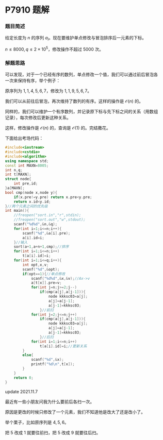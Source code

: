# P7910 题解

### 题目简述
给定长度为 $n$ 的序列 $a_i$。现在要维护单点修改与冒泡排序后一元素的下标。

$n\leq8000,q\leq2\times 10^5$，修改操作不超过 $5000$ 次。

### 解题思路

可以发现，对于一个已经有序的数列，单点修改一个值，我们可以通过前后冒泡各一次来保持有序，举个例子：

原序列为 $1,1,4,5,6,7$，修改为 $1,1,9,5,6,7$。

我们可以从前往后冒泡，再次维持了数列的有序。这样的操作是 $\mathcal{O}(n)$ 的。

同样的，我们可以维护一个有序数列，并记录原下标与先下标之间的关系（用数组记录），每次修改后更新这种关系。

这样，修改操作是 $\mathcal{O}(n)$ 的，查询是 $\mathcal{O}(1)$ 的。完结撒花。

下面给出考场代码：

```cpp
#include<iostream>
#include<cstdio>
#include<algorithm>
using namespace std;
const int MAXN=8005;
int n,q;
int t[MAXN];
struct node{
	int pre,id;
}a[MAXN];
bool cmp(node x,node y){
	if(x.pre!=y.pre) return x.pre<y.pre;
	return x.id<y.id;
}//两个元素之间的优先级
int main(){
	//freopen("sort.in","r",stdin);
	//freopen("sort.out","w",stdout);
	scanf("%d%d",&n,&q); 
	for(int i=1;i<=n;i++){
		scanf("%d",&a[i].pre);
		a[i].id=i;
	}//输入
	sort(a+1,a+n+1,cmp);//排序
	for(int i=1;i<=n;i++)
		t[a[i].id]=i;
	for(int i=1;i<=q;i++){
		int opt,x,v;
		scanf("%d",&opt);
		if(opt==1){//单点修改
			scanf("%d%d",&x,&v);//Ax->v
			a[t[x]].pre=v;
			for(int j=n;j>=2;j--)
				if(cmp(a[j],a[j-1])){
					node kkksc03=a[j];
					a[j]=a[j-1];
					a[j-1]=kkksc03;
				}//前扫
			for(int j=2;j<=n;j++)
				if(cmp(a[j],a[j-1])){
					node kkksc03=a[j];
					a[j]=a[j-1];
					a[j-1]=kkksc03;
				}//后扫
			for(int i=1;i<=n;i++)
				t[a[i].id]=i;//更新关系
		}
		else{
			scanf("%d",&x);
			printf("%d\n",t[x]);
		}
	}
	return 0;
}
```
update 2021.11.7

最近有一些小朋友问我为什么要前后各扫一次。

原因是更改的时候只修改了一个元素，我们不知道他是改大了还是改小了。

举个栗子，比如原序列是 $4,5,6$。

把 $5$ 改成 $1$ 就要往前扫，把 $5$ 改成 $9$ 就要往后扫。